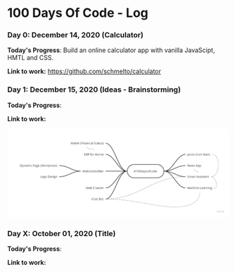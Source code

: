 # 100 Days Of Code - Log

### Day 0: December 14, 2020 (Calculator)

**Today's Progress**: Build an online calculator app with vanilla JavaScipt, HMTL and CSS.

**Link to work:** https://github.com/schmelto/calculator


### Day 1: December 15, 2020 (Ideas - Brainstorming)

**Today's Progress**:

**Link to work:**

![ideas](/img/ideas.jpg)








### Day X: October 01, 2020 (Title)

**Today's Progress**:

**Link to work:**
